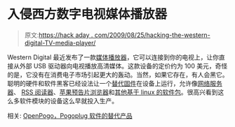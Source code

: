 # 入侵西方数字电视媒体播放器

> 原文:[https://hack aday . com/2009/08/25/hacking-the-western-digital-TV-media-player/](https://hackaday.com/2009/08/25/hacking-the-western-digital-tv-media-player/)

Western Digital 最近发布了一款[媒体播放器](http://www.wdc.com/en/products/products.asp?DriveID=572)，它可以连接到你的电视上，让你直接从外部 USB 驱动器向电视播放高清媒体。这款设备的定价约为 100 美元，奇怪的是，它没有在消费电子市场引起更大的轰动。当然，如果它存在，有人会黑它。聪明的硬件和软件黑客已经设法让一个[替代固件](http://b-rad.cc/wdlxtv)在设备上运行，允许像[网络服务器](http://wiki.wdtv.org/doku.php?id=wdtv_web_interface)、 [RSS 阅读器](http://wdtvforum.com/main/index.php?topic=810.0)、[苹果预告片浏览器](http://wdtvforum.com/main/index.php?topic=1087.0)和[其他基于 linux 的软件包](http://b-rad.cc/wdlxtv-app-packs)。很高兴看到这么多软件模块的设备这么早就投入生产。

相关: [OpenPogo，Pogoplug 软件的替代产品](http://hackaday.com/2009/08/21/openpogo-an-alternative-to-pogoplug-software/)